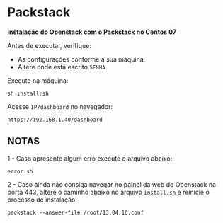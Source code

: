 # Packstack
**Instalação do Openstack com o [Packstack](https://github.com/nu11secur1ty/Install-Cloud-Platform-with-OpenStack-in-RHEL-CentOS-7/blob/master/install_Openstack.md) no Centos 07**

Antes de executar, verifique:
 - As configurações conforme a sua máquina.
 - Altere onde está escrito `SENHA`.


Execute na máquina:
~~~
sh install.sh
~~~

Acesse `IP/dashboard` no navegador:

~~~
https://192.168.1.40/dashboard
~~~

## NOTAS
1 - Caso apresente algum erro execute o arquivo abaixo:
~~~
error.sh
~~~

2 - Caso ainda não consiga navegar no painel da web do Openstack na porta 443, altere o caminho abaixo no arquivo `install.sh` e reinicie o processo de instalação.
~~~
packstack --answer-file /root/13.04.16.conf
~~~
